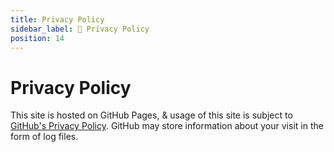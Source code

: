 ```yaml
---
title: Privacy Policy
sidebar_label: 🔏 Privacy Policy
position: 14
---
```


# Privacy Policy

This site is hosted on GitHub Pages, & usage of this site is subject to [GitHub's Privacy Policy](https://docs.github.com/en/site-policy/privacy-policies/github-privacy-statement). GitHub may store information about your visit in the form of log files.